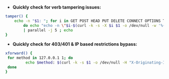 - **Quickly check for verb tampering issues:**
```bash
tamper() {
    echo -n "$1: "; for i in GET POST HEAD PUT DELETE CONNECT OPTIONS TRACE PATCH; \
        do echo "echo -n \"$i-$(curl -k -s -X $i $1 -o /dev/null -w '%{http_code}') \""; done \
        | parallel -j 5 ; echo
}
```

- **Quickly check for 403/401 & IP based restrictions bypass:**
```bash
xforward() {
 for method in 127.0.0.1 1; do
         echo $method: $(curl -k -s $1 -o /dev/null -H "X-Originating-IP: 127.0.0.1" -H "X-Forwarded-For: 127.0.0.1" -H "X-Forwarded-Host: 127.0.0.1" -H "X-Real-IP: 127.0.0.1" -H "X-Remote-IP: 127.0.0.1" -H "X-Remote-Addr: 127.0.0.1" -w '%{http_code} - %{size_download}')
 done
}
```
